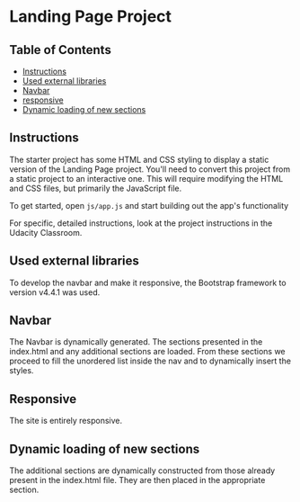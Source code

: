 # Landing Page Project

## Table of Contents

* [Instructions](#Instructions)
* [Used external libraries](#Used-external-libraries)
* [Navbar](#Navbar)
* [responsive](#Responsive)
* [Dynamic loading of new sections](#Dynamic-loading-of-new-sections)

## Instructions

The starter project has some HTML and CSS styling to display a static version of the Landing Page project. You'll need to convert this project from a static project to an interactive one. This will require modifying the HTML and CSS files, but primarily the JavaScript file.

To get started, open `js/app.js` and start building out the app's functionality

For specific, detailed instructions, look at the project instructions in the Udacity Classroom.

## Used external libraries
To develop the navbar and make it responsive, the Bootstrap framework to version v4.4.1 was used.

## Navbar
The Navbar is dynamically generated. The sections presented in the index.html and any additional sections are loaded.
From these sections we proceed to fill the unordered list inside the nav and to dynamically insert the styles.

## Responsive
The site is entirely responsive.

## Dynamic loading of new sections
The additional sections are dynamically constructed from those already present in the index.html file. They are then placed in the appropriate section.
